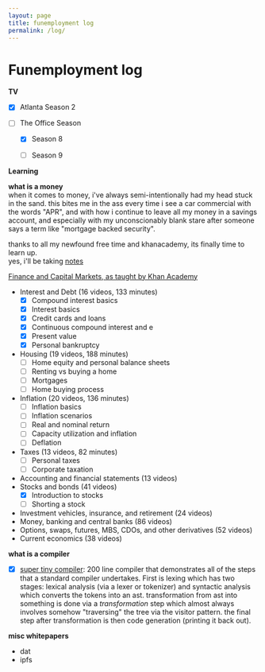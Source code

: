```yaml
---
layout: page
title: funemployment log
permalink: /log/
---
```


# Funemployment log

**TV**

- [x] Atlanta Season 2

- [ ] The Office Season

  - [x] Season 8
  - [ ] Season 9

  

**Learning**

**what is a money**<br>
when it comes to money, i've always semi-intentionally had my head stuck in the sand.
this bites me in the ass every time i see a car commercial with the words "APR", and with how i continue to leave all my money in a savings account, and especially with my unconscionably blank stare after someone says a term like "mortgage backed security".

thanks to all my newfound free time and khanacademy, its finally time to learn up. <br>
yes, i'll be taking [notes](/finance-notes)

[Finance and Capital Markets, as taught by Khan Academy](https://www.khanacademy.org/economics-finance-domain/core-finance)

- Interest and Debt (16 videos, 133 minutes)
  - [x] Compound interest basics
  - [x] Interest basics
  - [x] Credit cards and loans
  - [x] Continuous compound interest and e
  - [x] Present value
  - [x] Personal bankruptcy
- Housing (19 videos, 188 minutes)
  - [ ] Home equity and personal balance sheets
  - [ ] Renting vs buying a home
  - [ ] Mortgages
  - [ ] Home buying process
- Inflation (20 videos, 136 minutes)
  - [ ] Inflation basics
  - [ ] Inflation scenarios
  - [ ] Real and nominal return
  - [ ] Capacity utilization and inflation
  - [ ] Deflation
- Taxes (13 videos, 82 minutes)
  - [ ] Personal taxes
  - [ ] Corporate taxation
- Accounting and financial statements (13 videos)
- Stocks and bonds (41 videos)
  - [x] Introduction to stocks
  - [ ] Shorting a stock
- Investment vehicles, insurance, and retirement (24 videos)
- Money, banking and central banks (86 videos)
- Options, swaps, futures, MBS, CDOs, and other derivatives (52 videos)
- Current economics (38 videos)


**what is a compiler**
- [x] [super tiny compiler](https://github.com/jamiebuilds/the-super-tiny-compiler): 200 line compiler that demonstrates all of the steps that a standard compiler undertakes. First is lexing which has two stages: lexical analysis (via a lexer or tokenizer) and syntactic analysis which converts the tokens into an ast. transformation from ast into something is done via a _transformation_ step which almost always involves somehow "traversing" the tree via the visitor pattern.  the final step after transformation is then code generation (printing it back out).

**misc whitepapers**

- dat
- ipfs